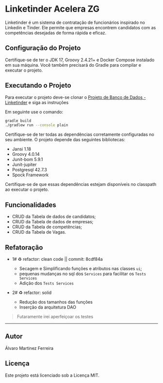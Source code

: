 # Linketinder Acelera ZG

Linketinder é um sistema de contratação de funcionários inspirado no Linkedin e Tinder. Ele permite que empresas encontrem candidatos com as competências desejadas de forma rápida e eficaz.

## Configuração do Projeto

Certifique-se de ter o JDK 17, Groovy 2.4.21+ e Docker Compose instalado em sua máquina. Você também precisará do Gradle para compilar e executar o projeto.

## Executando o Projeto

Para executar o projeto deve-se clonar o [Projeto de Banco de Dados - Linketinder](https://github.com/Alvaro125/Projeto_Introdut-rio_trilha__K1-T9__Banco_de_Dados_PostgreSQL) e siga as instruções

Em seguinte use o comando:

```bash
gradle build
./gradlew run --console plain
```

Certifique-se de ter todas as dependências corretamente configuradas no seu ambiente. O projeto depende das seguintes bibliotecas:

- Jansi 1.18
- Groovy 4.0.14
- Junit-bom 5.9.1
- Junit-jupiter
- Postgresql 42.7.3
- Spock Framework

Certifique-se de que essas dependências estejam disponíveis no classpath ao executar o projeto.

## Funcionalidades

- CRUD da Tabela de dados de candidatos;
- CRUD da Tabela de dados de empresas;
- CRUD da Tabela de competências;
- CRUD da Tabela de Vagas.

## Refatoração
- 1# ♻️ refactor: clean code || commit: 8cdf84a
    
    - Secagem e Simplificando funções e atributos nas classes `ui`;
    - pequenas mudanças no sql dos `Services` para facilitar os `Tests Services`
    - Adição dos `Tests Services`
- 2# ♻️ refactor: solid

  - Redução dos tamanhos das funções 
  - Inserção da arquitetura DAO

>Futaramente irei aperfeiçoar os testes
---
## Autor
Álvaro Martinez Ferreira

## Licença
Este projeto está licenciado sob a Licença MIT.